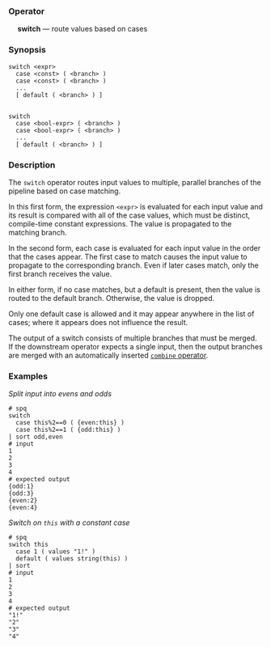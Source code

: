 ### Operator

&emsp; **switch** &mdash; route values based on cases

### Synopsis

```
switch <expr> 
  case <const> ( <branch> )
  case <const> ( <branch> )
  ...
  [ default ( <branch> ) ]


switch
  case <bool-expr> ( <branch> )
  case <bool-expr> ( <branch> )
  ...
  [ default ( <branch> ) ]

```
### Description

The `switch` operator routes input values to multiple, parallel branches of
the pipeline based on case matching.

In this first form, the expression `<expr>` is evaluated for each input value
and its result is
compared with all of the case values, which must be distinct, compile-time constant
expressions.  The value is propagated to the matching branch.

In the second form, each case is evaluated for each input value
in the order that the cases appear.
The first case to match causes the input value to propagate to the corresponding branch.
Even if later cases match, only the first branch receives the value.

In either form, if no case matches, but a default is present,
then the value is routed to the default branch.  Otherwise, the value is dropped.

Only one default case is allowed and it may appear anywhere in the list of cases;
where it appears does not influence the result.

The output of a switch consists of multiple branches that must be merged.
If the downstream operator expects a single input, then the output branches are
merged with an automatically inserted [`combine` operator](combine.md).

### Examples

_Split input into evens and odds_
```mdtest-spq
# spq
switch
  case this%2==0 ( {even:this} )
  case this%2==1 ( {odd:this} )
| sort odd,even
# input
1
2
3
4
# expected output
{odd:1}
{odd:3}
{even:2}
{even:4}
```

_Switch on `this` with a constant case_
```mdtest-spq
# spq
switch this
  case 1 ( values "1!" )
  default ( values string(this) )
| sort
# input
1
2
3
4
# expected output
"1!"
"2"
"3"
"4"
```

